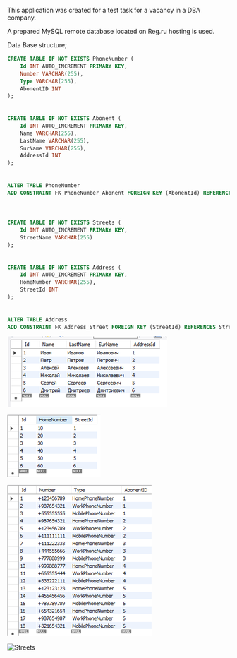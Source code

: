 This application was created for a test task for a vacancy in a DBA company.

A prepared MySQL remote database located on Reg.ru hosting is used.

Data Base structure;
```sql
CREATE TABLE IF NOT EXISTS PhoneNumber (
    Id INT AUTO_INCREMENT PRIMARY KEY,
    Number VARCHAR(255),
    Type VARCHAR(255),
    AbonentID INT
);


CREATE TABLE IF NOT EXISTS Abonent (
    Id INT AUTO_INCREMENT PRIMARY KEY,
    Name VARCHAR(255),
    LastName VARCHAR(255),
    SurName VARCHAR(255),
    AddressId INT
);


ALTER TABLE PhoneNumber
ADD CONSTRAINT FK_PhoneNumber_Abonent FOREIGN KEY (AbonentId) REFERENCES Abonent(Id);



CREATE TABLE IF NOT EXISTS Streets (
    Id INT AUTO_INCREMENT PRIMARY KEY,
    StreetName VARCHAR(255)
);


CREATE TABLE IF NOT EXISTS Address (
    Id INT AUTO_INCREMENT PRIMARY KEY,
    HomeNumber VARCHAR(255),
    StreetId INT
);


ALTER TABLE Address
ADD CONSTRAINT FK_Address_Street FOREIGN KEY (StreetId) REFERENCES Streets(Id);
```
![Abonents](https://github.com/MichalSvetliy69/ForDBA_TestWork/blob/master/Images/Abonents.PNG)

![Addresses](https://github.com/MichalSvetliy69/ForDBA_TestWork/blob/master/Images/Addresses.PNG)

![PhoneNumbers](https://github.com/MichalSvetliy69/ForDBA_TestWork/blob/master/Images/PhoneNumbers.PNG)

![Streets]([[images/example.png](https://github.com/MichalSvetliy69/ForDBA_TestWork/blob/master/Images/Abonents.PNG](https://github.com/MichalSvetliy69/ForDBA_TestWork/blob/master/Images/Streets.PNG)))


